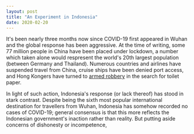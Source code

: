 ```yaml
---
layout: post
title: "An Experiment in Indonesia"
date: 2020-02-20
---
```


It\'s been nearly three months now since COVID-19 first appeared in Wuhan and the global response has been aggressive. At the time of writing, some 77 million people in China have been placed under lockdown, a number which taken alone would respresent the world\'s 20th largest population (between Germany and Thailand). Numerous countries and airlines have suspended travel from China, cruise ships have been denied port access, and Hong Kongers have turned to [armed robbery](https://www.scmp.com/news/hong-kong/law-and-crime/article/3050907/armed-gang-steals-hk1000-toilet-paper-coronavirus) in the search for toilet paper.

In light of such action, Indonesia\'s response (or lack thereof) has stood in stark contrast. Despite being the sixth most popular international destination for travellers from Wuhan, Indonesia has somehow recorded no cases of COVID-19; general consensus is that this more reflects the Indonesian government\'s inaction rather than reality. But putting aside concerns of dishonesty or incompetence, 
